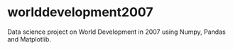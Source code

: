 # worlddevelopment2007
Data science project on World Development in 2007 using Numpy, Pandas and Matplotlib.
